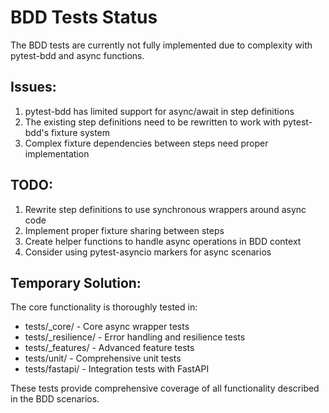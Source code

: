 # BDD Tests Status

The BDD tests are currently not fully implemented due to complexity with pytest-bdd and async functions.

## Issues:
1. pytest-bdd has limited support for async/await in step definitions
2. The existing step definitions need to be rewritten to work with pytest-bdd's fixture system
3. Complex fixture dependencies between steps need proper implementation

## TODO:
1. Rewrite step definitions to use synchronous wrappers around async code
2. Implement proper fixture sharing between steps
3. Create helper functions to handle async operations in BDD context
4. Consider using pytest-asyncio markers for async scenarios

## Temporary Solution:
The core functionality is thoroughly tested in:
- tests/_core/ - Core async wrapper tests
- tests/_resilience/ - Error handling and resilience tests  
- tests/_features/ - Advanced feature tests
- tests/unit/ - Comprehensive unit tests
- tests/fastapi/ - Integration tests with FastAPI

These tests provide comprehensive coverage of all functionality described in the BDD scenarios.